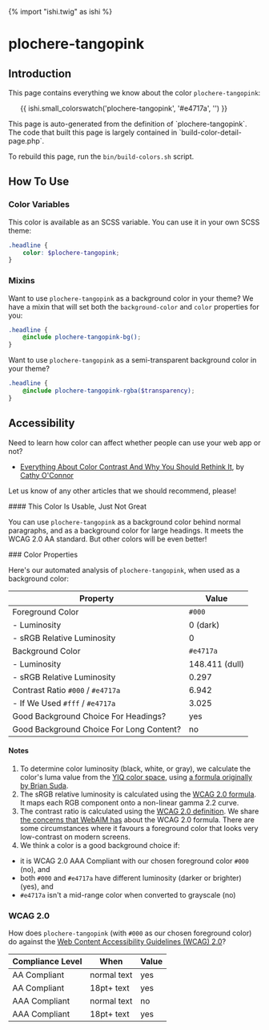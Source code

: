 {% import "ishi.twig" as ishi %}
# plochere-tangopink

## Introduction

This page contains everything we know about the color `plochere-tangopink`:

<div class="grid">
    <div class="cell">
        <div class="swatch">
            <ul>
                {{ ishi.small_colorswatch('plochere-tangopink', '#e4717a', '') }}
            </ul>
        </div>
    </div>
</div>

<div class="callout callout--info" markdown="1">
This page is auto-generated from the definition of `plochere-tangopink`. The code that built this page is largely contained in `build-color-detail-page.php`.

To rebuild this page, run the `bin/build-colors.sh` script.
</div>

## How To Use

### Color Variables

This color is available as an SCSS variable. You can use it in your own SCSS theme:

```scss
.headline {
    color: $plochere-tangopink;
}
```

### Mixins

Want to use `plochere-tangopink` as a background color in your theme? We have a mixin that will set both the `background-color` and `color` properties for you:

```scss
.headline {
    @include plochere-tangopink-bg();
}
```

Want to use `plochere-tangopink` as a semi-transparent background color in your theme?

```scss
.headline {
    @include plochere-tangopink-rgba($transparency);
}
```

## Accessibility

Need to learn how color can affect whether people can use your web app or not?

* [Everything About Color Contrast And Why You Should Rethink It](https://www.smashingmagazine.com/2014/10/color-contrast-tips-and-tools-for-accessibility/), by [Cathy O'Connor](http://www.twitter.com/cagocon)

Let us know of any other articles that we should recommend, please!
<div class="callout callout--warning" markdown="1">
#### This Color Is Usable, Just Not Great

You can use `plochere-tangopink` as a background color behind normal paragraphs, and as a background color for large headings. It meets the WCAG 2.0 AA standard. But other colors will be even better!
</div>
### Color Properties

Here's our automated analysis of `plochere-tangopink`, when used as a background color:

Property | Value
---------|------
Foreground Color | `#000`
- Luminosity | 0 (dark)
- sRGB Relative Luminosity | 0
Background Color | `#e4717a`
- Luminosity | 148.411 (dull)
- sRGB Relative Luminosity | 0.297
Contrast Ratio `#000` / `#e4717a` | 6.942
- If We Used `#fff` / `#e4717a` | 3.025
Good Background Choice For Headings? | yes
Good Background Choice For Long Content? | no

#### Notes

1. To determine color luminosity (black, white, or gray), we calculate the color's luma value from the [YIQ color space](https://en.wikipedia.org/wiki/YIQ), using [a formula originally by Brian Suda](https://24ways.org/2010/calculating-color-contrast/).
1. The sRGB relative luminosity is calculated using the [WCAG 2.0 formula](https://www.w3.org/TR/WCAG20/#relativeluminancedef). It maps each RGB component onto a non-linear gamma 2.2 curve.
1. The contrast ratio is calculated using the [WCAG 2.0 definition](https://www.w3.org/TR/2008/REC-WCAG20-20081211/#contrast-ratiodef). We share [the concerns that WebAIM has](http://webaim.org/blog/wcag-2-1-feedback/) about the WCAG 2.0 formula. There are some circumstances where it favours a foreground color that looks very low-contrast on modern screens.
1. We think a color is a good background choice if:
  - it is WCAG 2.0 AAA Compliant with our chosen foreground color `#000` (no), and
  - both `#000` and `#e4717a` have different luminosity (darker or brighter) (yes), and
  - `#e4717a` isn't a mid-range color when converted to grayscale (no)

### WCAG 2.0

How does `plochere-tangopink` (with `#000` as our chosen foreground color) do against the [Web Content Accessibility Guidelines (WCAG) 2.0](https://www.w3.org/TR/WCAG20/)?

Compliance Level | When | Value
-----------------|------|------
AA Compliant | normal text | yes
AA Compliant | 18pt+ text | yes
AAA Compliant | normal text | no
AAA Compliant | 18pt+ text | yes